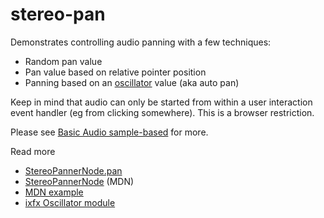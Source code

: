 # stereo-pan

Demonstrates controlling audio panning with a few techniques:
* Random pan value
* Pan value based on relative pointer position
* Panning based on an [oscillator](https://ixfx.fun/modulation/oscillators/usage/) value (aka auto pan)

Keep in mind that audio can only be started from within a user interaction event handler (eg from clicking somewhere). This is a browser restriction.

Please see [Basic Audio sample-based](../Basic-Audio-Sample.md) for more.

Read more
* [StereoPannerNode.pan](https://developer.mozilla.org/en-US/docs/Web/API/StereoPannerNode/pan)
* [StereoPannerNode](https://developer.mozilla.org/en-US/docs/Web/API/StereoPannerNode) (MDN)
* [MDN example](https://developer.mozilla.org/en-US/docs/Web/API/BaseAudioContext/createStereoPanner#example)
* [ixfx Oscillator module](https://ixfx.fun/modulation/oscillators/usage/)

